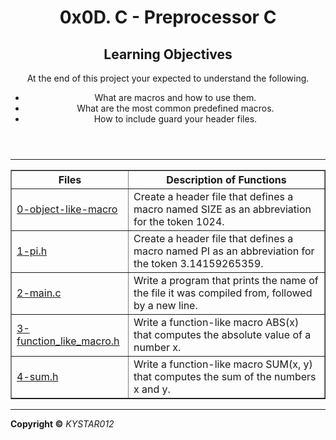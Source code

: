 <html>
<body>
<header>
<h1>0x0D. C - Preprocessor
C
</h1>
<p>
<h2>Learning Objectives</h2>
<p>At the end of this project your expected to understand the following.</p>
<ul>
<li>What are macros and how to use them.</li>
<li>What are the most common predefined macros.</li>
<li>How to include guard your header files.</li>
</ul>
</p>
</header>
 <hr>
<section>
<p>
<table border="1">
<tr><th><b>Files</b ></th><th><b>Description of Functions</b></th></tr>
<tr><td><a href=" ">0-object-like-macro</a></td><td>Create a header file that defines a macro named SIZE as an abbreviation for the token 1024.</td></tr>
<tr><td><a href=" ">1-pi.h</a></td> <td>Create a header file that defines a macro named PI as an abbreviation for the token 3.14159265359.</td></tr>
<tr><td><a href=" ">2-main.c</a></td><td>Write a program that prints the name of the file it was compiled from, followed by a new line.</td></tr>
<tr><td><a href=" ">3-function_like_macro.h</a></td><td>Write a function-like macro ABS(x) that computes the absolute value of a number x.</td></tr>
<tr><td><a href=" ">4-sum.h</a></td><td>Write a function-like macro SUM(x, y) that computes the sum of the numbers x and y.</td></tr>
</table>
</p>
</section>
<hr>
<footer>
<p><b> Copyright &copy;</b> <em>KYSTAR012</em></p>
</footer>
</body>
</html>
